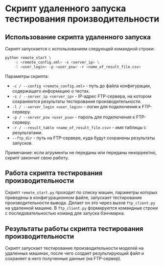 # Скрипт удаленного запуска тестирования производительности

## Использование скрипта удаленного запуска

Скрипт запускается с использованием следующей командной строки:
```bash
python remote_start \
    -с <remote_config.xml> -s <server_ip> \
    -l <user_login> -p <user_psw> -r <name_of_result_file.csv>
```

Параметры скрипта:
- `-с / --config <remote_config.xml>` - путь до файла конфигурации,
  содержащего информацию о тестах.
- `-s / --server_ip <server_ip>` - IP-адрес FTP-сервера,
  на котором сохраняются результаты тестирования производительности.
- `-l / --server_login <user_login>` - логин для подключения к FTP-серверу.
- `-p / --server_psw <user_psw>` - пароль для подключения к FTP-серверу.
- `-r / --result_table <name_of_result_file.csv>` - имя таблицы с результатами.
- `--ftp_dir` - путь на FTP-сервере, куда будут сохранены результаты запусков.

Примечание: если агрументы не переданы или переданы
некорректно, скрипт закончит свою работу.

## Работа скрипта тестирования производительности

Скрипт `remote_start.py` проходит по списку машин, параметры которых приведены
в конфигурационном файле, запускает тестирование производительности вывода.
Делает он это через вызов `ftp_client.py` на удаленной машине.
В `ftp_client.py` формируются командные строки с последовательностью команд
для запуска бэнчмарка.

## Результаты работы скрипта тестирования производительности

Скрипт запускает тестирование производительности моделей на удаленных машинах,
после чего создает результирующий файл и сохраняет в него полученные данные
(на FTP-сервер).
